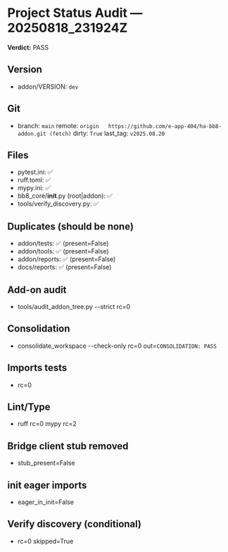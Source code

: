 # Project Status Audit — 20250818_231924Z
**Verdict:** PASS

## Version
- addon/VERSION: `dev`

## Git
- branch: `main`  remote: `origin	https://github.com/e-app-404/ha-bb8-addon.git (fetch)`  dirty: `True`  last_tag: `v2025.08.20`

## Files
- pytest.ini: ✅
- ruff.toml: ✅
- mypy.ini: ✅
- bb8_core/__init__.py (root|addon): ✅
- tools/verify_discovery.py: ✅

## Duplicates (should be none)
- addon/tests: ✅ (present=False)
- addon/tools: ✅ (present=False)
- addon/reports: ✅ (present=False)
- docs/reports: ✅ (present=False)

## Add-on audit
- tools/audit_addon_tree.py --strict rc=0

## Consolidation
- consolidate_workspace --check-only rc=0 out=`CONSOLIDATION: PASS`

## Imports tests
- rc=0

## Lint/Type
- ruff rc=0  mypy rc=2

## Bridge client stub removed
- stub_present=False

## __init__ eager imports
- eager_in_init=False

## Verify discovery (conditional)
- rc=0 skipped=True